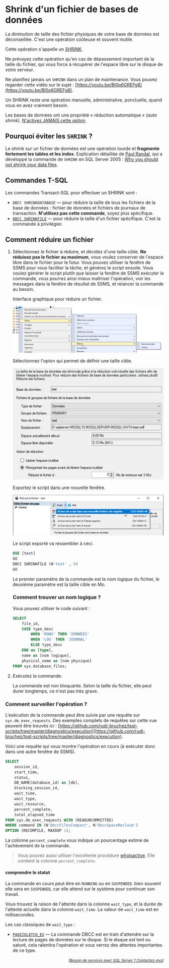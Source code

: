 # Shrink d'un fichier de bases de données

La diminution de taille des fichier physiques de votre base de données est déconseillée.
C'est une opération coûteuse et souvent inutile.

Cette opération s'appelle un [SHRINK](https://docs.microsoft.com/fr-fr/sql/relational-databases/databases/shrink-a-database).

Ne prévoyez cette opération qu'en cas de dépassement important de la taille du fichier, qui vous force à récupérer de l'espace libre sur le disque de votre serveur.

Ne planifiez jamais un `SHRINK` dans un plan de maintenance. Vous pouvez regarder cette vidéo sur le sujet : [https://youtu.be/Bl0p6GREFg8](https://youtu.be/Bl0p6GREFg8).

Un SHRINK reste une opération manuelle, administrative, ponctuelle, quand vous en avez vraiment besoin.

Les bases de données ont une propriété «&nbsp;réduction automatique&nbsp;» (*auto shrink*). [N'activez JAMAIS cette option](https://docs.microsoft.com/en-us/troubleshoot/sql/admin/considerations-autogrow-autoshrink).

## Pourquoi éviter les `SHRINK` ?

Le shrink sur un fichier de données est une opération lourde et **fragmente fortement les tables et les index**. Explication détaillée de [Paul Randal](https://www.sqlskills.com/about/paul-s-randal/), qui a développé la commande de `SHRINK` en SQL Server 2005 : [Why you should not shrink your data files](https://www.sqlskills.com/blogs/paul/why-you-should-not-shrink-your-data-files/).

## Commandes T-SQL

Les commandes Transact-SQL pour effectuer un SHRINK sont :

- `DBCC SHRINKDATABASE` &mdash; pour réduire la taille de tous les fichiers de la base de données : fichier de données et fichiers de journaux de transaction. **N'utilisez pas cette commande**, soyez plus spécifique.
- [`DBCC SHRINKFILE`](https://docs.microsoft.com/fr-fr/sql/t-sql/database-console-commands/dbcc-shrinkfile-transact-sql) &mdash; pour réduire la taille d'un fichier spécifique. C'est la commande à privilégier.

## Comment réduire un fichier

1. Sélectionnez le fichier à réduire, et décidez d'une taille cible. **Ne réduisez pas le fichier au maximum**, vous voulez conserver de l'espace libre dans le fichier pour le futur. Vous pouvez utiliser la fenêtre de SSMS pour vous faciliter la tâche, et générez le script ensuite. Vous voulez générer le script plutôt que laisser la fenêtre de SSMS exécuter la commande, vous pourrez ainsi mieux maîtriser l'opération, voir les messages dans la fenêtre de résultat de SSMS, et relancer la commande au besoin.

    Interface graphique pour réduire un fichier.
    
    ![réduction](shrink-database-file.01.png)
    
    Sélectionnez l'opton qui permet de définir une taille cible.

    ![réduction](shrink-database-file.02.png)
    
    Exportez le script dans une nouvelle fenêtre.

    ![réduction](shrink-database-file.03.png)
    
    Le script exporté va ressembler à ceci.
    
    ```sql
    USE [test]
    GO
    DBCC SHRINKFILE (N'test' , 8)
    GO
    ```

    Le premier paramètre de la commande est le *nom logique* du fichier, le deuxième paramètre est la taille cible en Mo.

    ### Comment trouver un nom logique ?

    Vous pouvez utiliser le code suivant :

    ```sql
    SELECT 
        file_id,
        CASE type_desc 
            WHEN 'ROWS' THEN 'DONNEES'
            WHEN 'LOG' THEN 'JOURNAL'
            ELSE type_desc
        END as [type],
        name as [nom logique],
        physical_name as [nom physique]
    FROM sys.database_files;
    ```

2. Exécutez la commande.

    La commande est non bloquante. Selon la taille du fichier, elle peut durer longtemps, ce n'est pas très grave.

### Comment surveiller l'opération ?

L'exécution de la commande peut être suivie par une requête sur `sys.dm_exec_requests`. Des exemples complets de requêtes sur cette vue peuvent être trouvés ici : [https://github.com/rudi-bruchez/tsql-scripts/tree/master/diagnostics/execution](https://github.com/rudi-bruchez/tsql-scripts/tree/master/diagnostics/execution).

Voici une requête qui vous montre l'opération en cours (à exécuter donc dans une autre fenêtre de SSMS).

```sql
SELECT 
    session_id,
    start_time,
    status,
    DB_NAME(database_id) as [db],
    blocking_session_id,
    wait_time,
    wait_type,
    wait_resource,
    percent_complete,
    total_elapsed_time
FROM sys.dm_exec_requests WITH (READUNCOMMITTED)
WHERE command IN (N'DbccFilesCompact', N'DbccSpaceReclaim')
OPTION (RECOMPILE, MAXDOP 1);
```

La colonne `percent_complete` vous indique un pourcentage estimé de l'achèvement de la commande.

> Vous pouvez aussi utiliser l'excellente procédure [whoisactive](http://whoisactive.com/). Elle contient la colonne `percent_complete`.

#### comprendre le statut

La commande en cours peut être en `RUNNING` ou en `SUSPENDED`. bien souvent elle sera en `SUSPENDED`, car elle attend sur le système pour continuer son travail.

Vous trouvez la raison de l'attente dans la colonne `wait_type`, et la durée de l'attente actuelle dans la colonne `wait_time`. La valeur de `wait_time` est en millisecondes.

Les cas classiques de `wait_type` :

* [`PAGEIOLATCH_EX`](https://www.sqlskills.com/help/waits/pageiolatch_ex/) &mdash; La commande DBCC est en train d'attendre sur la lecture de pages de données sur le disque. Si le disque est lent ou saturé, cela ralentira l'opération et vous verrez des attentes importantes de ce type.

<p align="right">
<i><small>[<a href="https://www.pachadata.com/contact/">Besoin de services avec SQL Server ? Contactez-moi</a>]</small></i>
</p>
